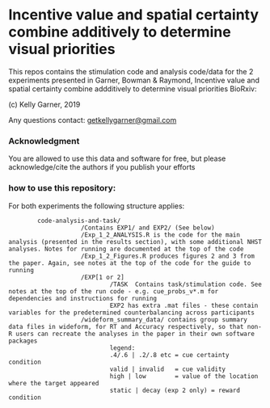 # Incentive value and spatial certainty combine additively to determine visual priorities

This repos contains the stimulation code and analysis code/data for the 2 experiments presented in Garner, Bowman & Raymond, Incentive value and spatial certainty combine addditively to determine visual priorities
BioRxiv: 


(c) Kelly Garner, 2019

Any questions contact:
getkellygarner@gmail.com

### Acknowledgment

You are allowed to use this data and software for free, but please acknowledge/cite the authors if you publish your efforts


### how to use this repository:
For both experiments the following structure applies:
~~~~
		code-analysis-and-task/
					/Contains EXP1/ and EXP2/ (See below)
					/Exp_1_2_ANALYSIS.R is the code for the main analysis (presented in the results section), with some additional NHST analyses. Notes for running are documented at the top of the code 
					/Exp_1_2_Figures.R produces figures 2 and 3 from the paper. Again, see notes at the top of the code for the guide to running 
					/EXP[1 or 2]
				   			/TASK  Contains task/stimulation code. See notes at the top of the run code - e.g. cue_probs_v*.m for dependencies and instructions for running
							EXP2 has extra .mat files - these contain variables for the predetermined counterbalancing across participants
					/wideform_summary_data/ contains group summary data files in wideform, for RT and Accuracy respectively, so that non-R users can recreate the analyses in the paper in their own software packages
							legend:
							.4/.6 | .2/.8 etc = cue certainty condition
							valid | invalid   = cue validity
							high | low        = value of the location where the target appeared
							static | decay (exp 2 only) = reward condition
~~~~